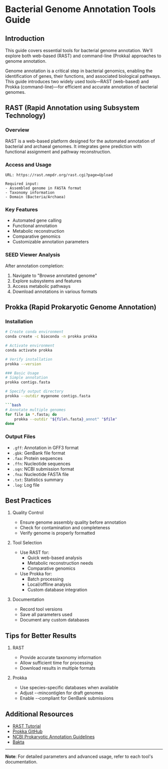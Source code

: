 # Bacterial Genome Annotation Tools Guide

## Introduction
This guide covers essential tools for bacterial genome annotation. We'll explore both web-based (RAST) and command-line (Prokka) approaches to genome annotation.

Genome annotation is a critical step in bacterial genomics, enabling the identification of genes, their functions, and associated biological pathways. This guide introduces two widely used tools—RAST (web-based) and Prokka (command-line)—for efficient and accurate annotation of bacterial genomes.

## RAST (Rapid Annotation using Subsystem Technology)

### Overview
RAST is a web-based platform designed for the automated annotation of bacterial and archaeal genomes. It integrates gene prediction with functional assignment and pathway reconstruction.

### Access and Usage
```plaintext
URL: https://rast.nmpdr.org/rast.cgi?page=Upload

Required input:
- Assembled genome in FASTA format
- Taxonomy information
- Domain (Bacteria/Archaea)
```

### Key Features
- Automated gene calling
- Functional annotation
- Metabolic reconstruction
- Comparative genomics
- Customizable annotation parameters

### SEED Viewer Analysis
After annotation completion:
1. Navigate to "Browse annotated genome"
2. Explore subsystems and features
3. Access metabolic pathways
4. Download annotations in various formats

## Prokka (Rapid Prokaryotic Genome Annotation)

### Installation
```bash
# Create conda environment
conda create -c bioconda -n prokka prokka
```

```bash
# Activate environment
conda activate prokka
```

```bash
# Verify installation
prokka --version
```

```bash
### Basic Usage
# Simple annotation
prokka contigs.fasta

# Specify output directory
prokka --outdir mygenome contigs.fasta

```bash
# Annotate multiple genomes
for file in *.fasta; do
    prokka --outdir "${file%.fasta}_annot" "$file"
done
```

### Output Files
- `.gff`: Annotation in GFF3 format
- `.gbk`: GenBank file format
- `.faa`: Protein sequences
- `.ffn`: Nucleotide sequences
- `.sqn`: NCBI submission format
- `.fna`: Nucleotide FASTA file
- `.txt`: Statistics summary
- `.log`: Log file

## Best Practices

1. Quality Control
   - Ensure genome assembly quality before annotation
   - Check for contamination and completeness
   - Verify genome is properly formatted

2. Tool Selection
   - Use RAST for:
     - Quick web-based analysis
     - Metabolic reconstruction needs
     - Comparative genomics
   - Use Prokka for:
     - Batch processing
     - Local/offline analysis
     - Custom database integration

3. Documentation
   - Record tool versions
   - Save all parameters used
   - Document any custom databases

## Tips for Better Results

1. RAST
   - Provide accurate taxonomy information
   - Allow sufficient time for processing
   - Download results in multiple formats

2. Prokka
   - Use species-specific databases when available
   - Adjust --mincontiglen for draft genomes
   - Enable --compliant for GenBank submissions

## Additional Resources

- [RAST Tutorial](https://www.theseed.org/wiki/SEED_Viewer_Tutorial)
- [Prokka GitHub](https://github.com/tseemann/prokka)
- [NCBI Prokaryotic Annotation Guidelines](https://www.ncbi.nlm.nih.gov/genbank/genomesubmit/)
- [Bakta](https://github.com/oschwengers/bakta)

---
**Note**: For detailed parameters and advanced usage, refer to each tool's documentation.